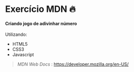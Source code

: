 ﻿# Exercício MDN :fire: 

#### Criando jogo de adivinhar número

Utilizando:
- HTML5
- CSS3
- Javascript

> _MDN Web Docs_ :
>  https://developer.mozilla.org/en-US/
